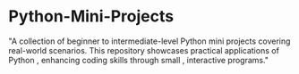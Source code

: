 # Python-Mini-Projects
"A collection of beginner to intermediate-level Python mini projects covering real-world scenarios. This repository showcases practical applications of Python , enhancing coding skills through small , interactive programs." 

